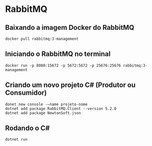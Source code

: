 # RabbitMQ

## Baixando a imagem Docker do RabbitMQ
```
docker pull rabbitmq:3-management
```

## Iniciando o RabbitMQ no terminal
```
docker run -p 8080:15672 -p 5672:5672 -p 25676:25676 rabbitmq:3-management
```

## Criando um novo projeto C# (Produtor ou Consumidor)
```
donet new console -–name projeto-nome
dotnet add package RabbitMQ.Client --version 5.2.0
dotnet add package NewtonSoft.json
```

## Rodando o C#
```
dotnet run
```
